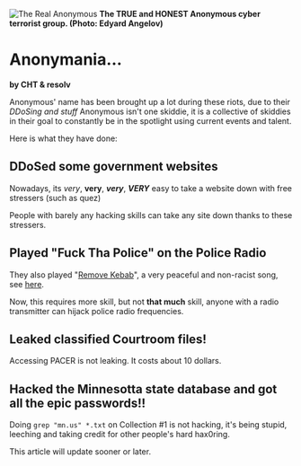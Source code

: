 ![The Real Anonymous](https://i.imgur.com/iUqzlDr.png)
**The TRUE and HONEST Anonymous cyber terrorist group. (Photo: Edyard Angelov)**
# Anonymania...
**by CHT & resolv**

Anonymous' name has been brought up a lot during these riots, due to their *DDoSing and stuff*
Anonymous isn't one skiddie, it is a collective of skiddies in their goal to constantly be in the spotlight using current events and talent.


Here is what they have done:
## DDoSed some government websites
Nowadays, its *very*, **very**, ***very***, ***VERY*** easy to take a website down with free stressers (such as quez)

People with barely any hacking skills can take any site down thanks to these stressers.
## Played "Fuck Tha Police" on the Police Radio
They also played "[Remove Kebab](https://en.wikipedia.org/wiki/Remove_Kebab)", a very peaceful and non-racist song, see [here](https://www.youtube.com/watch?v=UJBgRW6XKPM). 

Now, this requires more skill, but not **that much** skill, anyone with a radio transmitter can hijack police radio frequencies.
## Leaked classified Courtroom files!
Accessing PACER is not leaking. It costs about 10 dollars.
## Hacked the Minnesotta state database and got all the epic passwords!!
Doing `grep "mn.us" *.txt` on Collection #1 is not hacking, it's being stupid, leeching and taking credit for other people's hard hax0ring.

This article will update sooner or later. 
